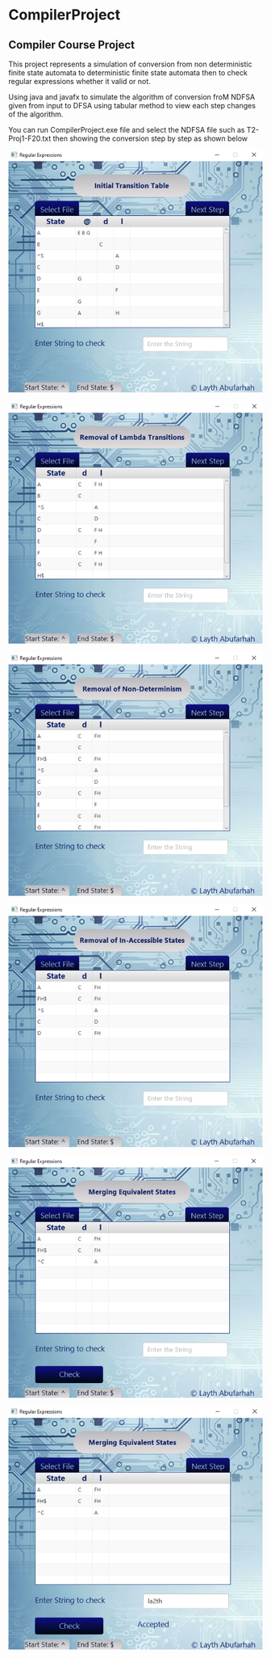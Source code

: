 # CompilerProject
## Compiler Course Project
This project represents a simulation of conversion from non deterministic finite state automata to deterministic finite state automata then to check regular expressions whether it valid or not.

Using java and javafx to simulate the algorithm of conversion froM NDFSA  given from input to DFSA using tabular method to view each step changes of the algorithm.

You can run CompilerProject.exe file and select the NDFSA file such as T2-Proj1-F20.txt then showing the conversion step by step as shown below

![first image](https://github.com/Abufarhah/CompilerCourseProject/blob/master/res/readme/first.png)

![second image](https://github.com/Abufarhah/CompilerCourseProject/blob/master/res/readme/second.png)

![third image](https://github.com/Abufarhah/CompilerCourseProject/blob/master/res/readme/third.png)

![fourth image](https://github.com/Abufarhah/CompilerCourseProject/blob/master/res/readme/fourth.png)

![final image](https://github.com/Abufarhah/CompilerCourseProject/blob/master/res/readme/final.png)

![check image](https://github.com/Abufarhah/CompilerCourseProject/blob/master/res/readme/check.png)
